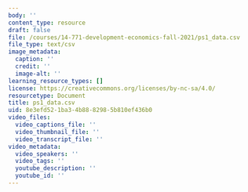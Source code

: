 ```yaml
---
body: ''
content_type: resource
draft: false
file: /courses/14-771-development-economics-fall-2021/ps1_data.csv
file_type: text/csv
image_metadata:
  caption: ''
  credit: ''
  image-alt: ''
learning_resource_types: []
license: https://creativecommons.org/licenses/by-nc-sa/4.0/
resourcetype: Document
title: ps1_data.csv
uid: 8e3efd52-1ba3-4b88-8298-5b810ef436b0
video_files:
  video_captions_file: ''
  video_thumbnail_file: ''
  video_transcript_file: ''
video_metadata:
  video_speakers: ''
  video_tags: ''
  youtube_description: ''
  youtube_id: ''
---
```

